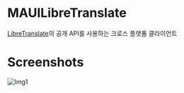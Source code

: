 # MAUILibreTranslate
[LibreTranslate](https://github.com/LibreTranslate/LibreTranslate)의 공개 API를 사용하는 크로스 플랫폼 클라이언트


# Screenshots
![Img1](https://user-images.githubusercontent.com/124418235/219943211-2f0f6dd5-c739-40f9-b4a9-e698a7cb8d99.PNG)

